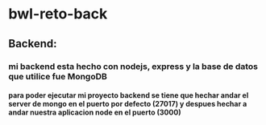 # bwl-reto-back
## Backend:
### mi backend esta hecho con nodejs, express y la base de datos que utilice fue MongoDB
#### para poder ejecutar mi proyecto backend se tiene que hechar andar el server de mongo en el puerto por defecto (27017) y despues hechar a andar nuestra aplicacion node en el puerto (3000)
